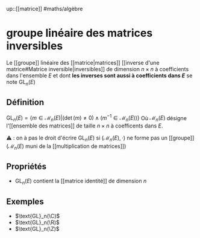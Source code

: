 up::[[matrice]]
#maths/algèbre 
# groupe linéaire des matrices inversibles
Le [[groupe]] linéaire des [[matrice|matrices]] [[inverse d'une matrice#Matrice inversible|inversibles]] de dimension $n\times n$ à coefficients dans l'ensemble $E$ et dont **les inverses sont aussi à coefficients dans $E$** se note $\text{GL}_n(E)$

## Définition
$\text{GL}_n(E) = \{m\in \mathcal{M}_n(E) | (\det(m) \neq 0) \wedge (m^{-1}\in \mathcal{M}_n(E))\}$
Où $\mathcal{M}_n(E)$ désigne l'[[ensemble des matrices]] de taille $n\times n$ à coefficents dans $E$.

⚠️ : on à pas le droit d'écrire $\text{GL}_n(E)$ si $(\mathcal{M}_n(E), \cdot)$ ne forme pas un [[groupe]] ($\mathcal{M}_n(E)$ muni de la [[multiplication de matrices]])

## Propriétés
 - $\text{GL}_n(E)$ contient la [[matrice identité]] de dimension $n$

## Exemples
 - $\text{GL}_n(\C)$
 - $\text{GL}_n(\R)$
 - $\text{GL}_n(\Z)$
